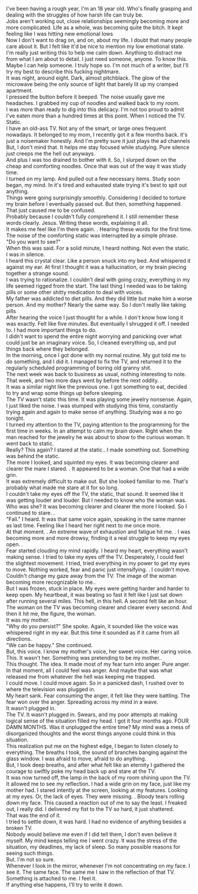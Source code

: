 I've been having a rough year, I'm an 18 year old. Who's finally grasping and dealing with the struggles of how harsh life can truly be.   
Jobs aren't working out, close relationships seemingly becoming more and more complicated. Life as a whole, was becoming quite the bitch. It kept feeling like I was hitting new emotional lows  
Now I don't want to drag on, and on, about my life. I doubt that many people care about it.  But I felt like it'd be nice to mention my low emotional state.   
I'm really just writing this to help me calm down. Anything to distract me from what I am about to detail. I just need someone, anyone. To know this.   
Maybe I can help someone. I truly hope so. I'm not much of a writer, but I'll try my best to describe this fucking nightmare.   
It was night, around eight. Dark, almost pitchblack. The glow of the microwave being the only source of light that barely lit up my cramped apartment.   
I pressed the button before it beeped. The noise usually gave me headaches. I grabbed my cup of noodles and walked back to my room.   
I was more than ready to dig into this delicacy. I'm not too proud to admit I've eaten more than a hundred times at this point. When I noticed the TV. Static.   
 I have an old-ass TV. Not any of the smart, or large ones frequent nowadays. It belonged to my mom, I recently got it a few months back. it's just a noisemaker honestly. And I'm pretty sure it just plays the ad channels   
But, I don't mind that. It helps me stay focused while studying. Pure silence just creeps me the hell out anyways.   
And plus I was too drained to bother with it. So, I slurped down on the cheap and comforting noodles. Once that was out of the way it was study time.   
I turned on my lamp. And pulled out a few necessary items. Study soon began, my mind. In it's tired and exhausted state trying it's best to spit out anything.   
Things were going surprisingly smoothly. Considering I decided to torture my brain before I eventually passed out. But then, something happened. That just caused me to be confused.   
Probably because I couldn't fully comprehend it. I still remember these words clearly. Jesus. Writing these words, explaining it all.   
It makes me feel like I'm there again. .  Hearing these words for the first time.   
The noise of the comforting static was interrupted by a simple phrase.   
"Do you want to see?"   
When this was said. For a solid minute, I heard nothing. Not even the static. I was in silence.   
I heard this crystal clear. Like a person snuck into my bed. And whispered it against my ear. At first I thought it was a hallucination, or my brain piecing together a strange sound.   
I was trying to rationalize. I couldn't deal with going crazy, everything in my life seemed rigged from the start. The last thing I needed was to be taking pills or some other shitty medication to deal with voices.   
 My father was addicted to diet pills. And they did little but make him a worse person. And my mother? Nearly the same way. So I don't really like taking pills   
After hearing the voice I just thought for a while. I don't know how long it was exactly. Felt like five minutes. But eventually I shrugged it off. I needed to. I had more important things to do.  
I didn't want to spend the entire night worrying and panicking over what could just be an imaginary voice. So, I cleaned everything up, and put things back where they belonged.  
In the morning, once I got done with my normal routine. My gut told me to do something, and I did it. I managed to fix the TV, and returned it to the regularly scheduled programming of boring old granny shit.   
The next week was back to business as usual, nothing interesting to note.   
That week, and two more days went by before the next oddity. .   
It was a similar night like the previous one. I got something to eat, decided to try and wrap some things up before sleeping.   
The TV wasn't static this time. It was playing some jewelry nonsense. Again, I just liked the noise. I was stumped with studying this time, constantly trying again and again to make sense of anything. Studying was a no go tonight.   
I turned my attention to the TV, paying attention to the programming for the first time in weeks. In an attempt to calm my brain down. Right when the man reached for the jewelry he was about to show to the curious woman. It went back to static.   
Really? This again? I stared at the static.. I made something out. Something was behind the static.   
The more I looked, and squinted my eyes. It was becoming clearer and clearer the mare I stared. . It appeared to be a woman. One that had a wide grin.   
It was extremely difficult to make out. But she looked familiar to me. That's probably what made me stare at it for so long.  
I couldn't take my eyes off the TV, the static, that sound. It seemed like it was getting louder and louder. But I needed to know who the woman was. Who was she? It was becoming clearer and clearer the more I looked. So I continued to stare. .   
"Fall." I heard. It was that same voice again, speaking in the same manner as last time. Feeling like I heard her right next to me once more.   
At that moment. . An extreme wave of exhaustion and fatigue hit me. . I was becoming more and more drowsy, finding it a real struggle to keep my eyes open. .   
Fear started clouding my mind rapidly. I heard my heart, everything wasn't making sense. I tried to take my eyes off the TV. Desperately, I could feel the slightest movement. I tried, tried everything in my power to get my eyes to move. Nothing worked, fear and panic just intensifying. . I couldn't move. Couldn't change my gaze away from the TV. The image of the woman becoming more recognizable to me..   
But I was frozen, stuck in place. My eyes were getting harder and harder to keep open. My heartbeat, it was beating so fast it felt like I just sat down after running several miles. This hell, in this hell. A second felt like an hour. The woman on the TV was becoming clearer and clearer every second. And then it hit me, the figure, the woman.   
It was my mother.   
"Why do you persist?" She spoke. Again, it sounded like the voice was whispered right in my ear. But this time it sounded as if it came from all directions.   
"We can be happy." She continued.   
But, this voice. I know my mother's voice, her sweet voice. Her caring voice. This. It wasn't her. Something was pretending to be my mother..   
This thought. The idea. It made most of my fear turn into anger. Pure anger. In that moment, all I could feel was anger. And maybe that was what released me from whatever the hell was keeping me trapped.   
I could move. I could move again. So in a panicked dash, I rushed over to where the television was plugged in.   
My heart sank. Fear consuming the anger, it felt like they were battling. The fear won over the anger. Spreading across my mind in a wave.  
It wasn't plugged in.   
The TV. It wasn't plugged in. Swears, and my poor attempts at making logical sense of the situation filled my head. I got it four months ago. FOUR DAMN MONTHS. Was it unplugged the entire time? My mind was a mess of disorganized thoughts and the worst things anyone could think in this situation.   
This realization put me on the highest edge, I began to listen closely to everything. The breaths I took, the sound of branches banging against the glass window. I was afraid to move, afraid to do anything.   
But, I took deep breaths, and after what felt like an eternity I gathered the courage to swiftly poke my head back up and stare at the TV.   
It was now turned off, the lamp in the back of my room shining upon the TV. It allowed me to see my reflection. I had a wide grin on my face, just like my mother had. I stared intently at the screen, looking at my features. Looking at my eyes. Or, the lack of eyes. They were missing. . Bloody tears rolling down my face. This caused a reaction out of me to say the least. I freaked out, I really did. I delivered my fist to the TV so hard, it just shattered.   
That was the end of it.   
 I tried to settle down, it was hard. I had no evidence of anything besides a broken TV.   
Nobody would believe me even if I did tell them, I don't even believe it myself. My mind keeps telling me I went crazy. It was the stress of the situation, my deadlines, my lack of sleep. So many possible reasons for seeing such things.   
But. I'm not so sure.   
Whenever I look in the mirror, whenever I'm not concentrating on my face. I see it. The same face. The same me I saw in the reflection of that TV.   
Something is attached to me. I feel it.   
If anything else happens, I'll try to write it down.   
